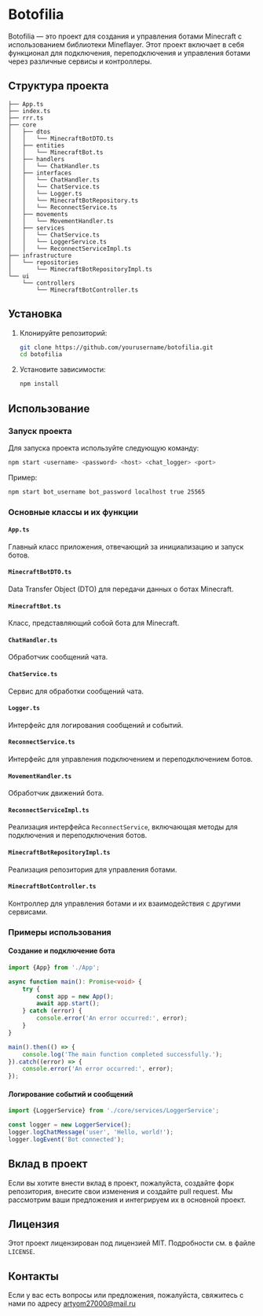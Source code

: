 # Botofilia

Botofilia — это проект для создания и управления ботами Minecraft с использованием библиотеки Mineflayer. Этот проект
включает в себя функционал для подключения, переподключения и управления ботами через различные сервисы и контроллеры.

## Структура проекта

```plaintext
├── App.ts
├── index.ts
├── rrr.ts
├── core
│   ├── dtos
│   │   └── MinecraftBotDTO.ts
│   ├── entities
│   │   └── MinecraftBot.ts
│   ├── handlers
│   │   └── ChatHandler.ts
│   ├── interfaces
│   │   └── ChatHandler.ts
│   │   └── ChatService.ts
│   │   └── Logger.ts
│   │   └── MinecraftBotRepository.ts
│   │   └── ReconnectService.ts
│   ├── movements
│   │   └── MovementHandler.ts
│   ├── services
│   │   └── ChatService.ts
│   │   └── LoggerService.ts
│   │   └── ReconnectServiceImpl.ts
├── infrastructure
│   └── repositories
│       └── MinecraftBotRepositoryImpl.ts
└── ui
    └── controllers
        └── MinecraftBotController.ts
```

## Установка

1. Клонируйте репозиторий:

    ```bash
    git clone https://github.com/yourusername/botofilia.git
    cd botofilia
    ```

2. Установите зависимости:

    ```bash
    npm install
    ```

## Использование

### Запуск проекта

Для запуска проекта используйте следующую команду:

```bash
npm start <username> <password> <host> <chat_logger> <port>
```

Пример:

```bash
npm start bot_username bot_password localhost true 25565
```

### Основные классы и их функции

#### `App.ts`

Главный класс приложения, отвечающий за инициализацию и запуск ботов.

#### `MinecraftBotDTO.ts`

Data Transfer Object (DTO) для передачи данных о ботах Minecraft.

#### `MinecraftBot.ts`

Класс, представляющий собой бота для Minecraft.

#### `ChatHandler.ts`

Обработчик сообщений чата.

#### `ChatService.ts`

Сервис для обработки сообщений чата.

#### `Logger.ts`

Интерфейс для логирования сообщений и событий.

#### `ReconnectService.ts`

Интерфейс для управления подключением и переподключением ботов.

#### `MovementHandler.ts`

Обработчик движений бота.

#### `ReconnectServiceImpl.ts`

Реализация интерфейса `ReconnectService`, включающая методы для подключения и переподключения ботов.

#### `MinecraftBotRepositoryImpl.ts`

Реализация репозитория для управления ботами.

#### `MinecraftBotController.ts`

Контроллер для управления ботами и их взаимодействия с другими сервисами.

### Примеры использования

#### Создание и подключение бота

```typescript
import {App} from './App';

async function main(): Promise<void> {
    try {
        const app = new App();
        await app.start();
    } catch (error) {
        console.error('An error occurred:', error);
    }
}

main().then(() => {
    console.log('The main function completed successfully.');
}).catch((error) => {
    console.error('An error occurred:', error);
});
```

#### Логирование событий и сообщений

```typescript
import {LoggerService} from './core/services/LoggerService';

const logger = new LoggerService();
logger.logChatMessage('user', 'Hello, world!');
logger.logEvent('Bot connected');
```

## Вклад в проект

Если вы хотите внести вклад в проект, пожалуйста, создайте форк репозитория, внесите свои изменения и создайте pull
request. Мы рассмотрим ваши предложения и интегрируем их в основной проект.

## Лицензия

Этот проект лицензирован под лицензией MIT. Подробности см. в файле `LICENSE`.

## Контакты

Если у вас есть вопросы или предложения, пожалуйста, свяжитесь с нами по адресу artyom27000@mail.ru